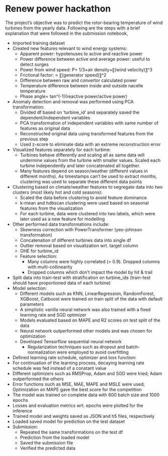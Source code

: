 # Renew power hackathon

The project’s objective was to predict the rotor-bearing temperature of wind turbines from the yearly data. Following are the steps with a brief explanation that were followed in the submission notebook,

* Imported training dataset
* Created new features relevant to wind energy systems:
  * Apparent power: hypotenuses to active and reactive power
  * Power difference between active and average power: useful to detect surges
  * Power from wind speed: P=  1/3×air density×〖(wind velocity)〗^3
  * Frictional factor: ∝ 〖(generator speed)〗^2
  * Difference between raw and convertor calculated power
  * Temperature difference between inside and outside nacelle temperature
  * Phase angle=  tan^(-1)⁡(reactive power/active power)
* Anomaly detection and removal was performed using PCA transformation:
  * Divided df based on ‘turbine_id’ and separately saved the dependent/independent variables
  * PCA transformation of independent variables with same number of features as original data 
  * Reconstructed original data using transformed features from the previous step
  * Used z-score to eliminate data with an extreme reconstruction error
* Visualized features separately for each turbine:
  * Turbines behave differently and scaling all as same data will undermine values from the turbine with smaller values. Scaled each turbine independently and later concatenated all together.
  * Many features depend on season/weather (different values in different months). As timestamps can’t be used to extract months, clustering was used to separate these different data points
* Clustering based on climate/weather features to segregate data into two clusters (most likely hot and cold seasons):
  * Scaled the data before clustering to avoid feature dominance
  * k-mean and hdbscan clustering were used based on seasonal features from the visualization
  * For each turbine, data were clustered into two labels, which were later used as a new feature for modelling
* Other performed data transformations include:
  * Skewness correction with PowerTransformer (yeo-johnson transformation)
  * Concatenation of different turbines data into single df
  * Outlier removal based on visualization wrt. target column
  * OHE for turbine_id
  * Feature selection:
    * Many columns were highly correlated (> 0.9). Dropped columns with multi-collinearity
    * Dropped columns which don’t impact the model by hit & trail
* Split data into train-test with stratification on turbine_ids (train-test should have proportioned data of each turbine)
* Model selection:
  * Different models such as KNN, LinearRegression, RandomForest, XGBoost, Catboost were trained on train split of the data with default parameters
  * A simplistic vanilla neural network was also trained with a fixed learning rate and SGD optimizer
  * Models evaluated based on MAPE and R2 scores on test split of the data
  * Neural network outperformed other models and was chosen for optimization
  * Developed Tensorflow sequential neural network
    * Regularization techniques such as dropout and batch-normalization were employed to avoid overfitting 
* Defined learning rate schedule, optimizer and loss function:
* For continuation of the learning process, decaying learning rate schedule was fed instead of a constant value
* Different optimizers such as RMSProp, Adam and SGD were tried; Adam outperformed the others
* Error functions such as MSE, MAE, MAPE and MSLE  were used; Optimization on MAPE gave the best score for the competition
* The model was trained on complete data with 600 batch size and 1000 epochs
* Losses and evaluation metrics wrt. epochs were plotted for the inference
* Trained model and weights saved as JSON and h5 files, respectively
* Loaded saved model for prediction on the test dataset
* Submission:
  * Repeated the same transformations on the test df
  * Prediction from the loaded model
  * Saved the submission file
  * Verified the predicted data
